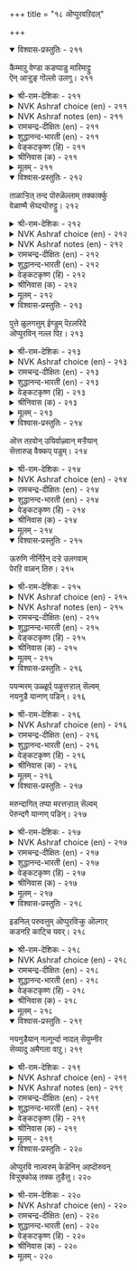 +++
title = "१८ ऒप्पुरवऱिदल्"

+++


<details open><summary>विश्वास-प्रस्तुतिः - २११</summary>

कैम्माऱु वेण्डा कडप्पाडु मारिमाट्टु  
ऎन् आऱ्ऱुङ् गॊल्लो उलगु।       २११
</details>

<details><summary>श्री-राम-देशिकः - २११</summary>

मेघानं वर्षतां नित्यं कि साह्यं कुर्वते जनाः ।  
मेघतुल्या महान्तोऽपि निष्काममुपकुर्वते ॥ २११॥
</details>

<details><summary>NVK Ashraf choice (en) - २११</summary>

०२११
Duty is not for reward.
Does the world recompense the rain-cloud?
(P.S. Sundaram)
</details>

<details><summary>NVK Ashraf notes (en) - २११</summary>

२११. Five elements [pancha bhuta] are earth, water, fire, air and ether.
</details>

<details><summary>रामचन्द्र-दीक्षितः (en) - २११</summary>

211\. kaimmāṟu vēṇṭā kaṭappāṭu; mārimāṭṭu  
eṉ āṟṟum kollō, ulaku?.

211\. Do not expect any return for the services (duty) done. What does the world give in exchange for the clouds that pour rain?  
</details>

<details><summary>शुद्धानन्द-भारती (en) - २११</summary>

1\. கைம்மாறு வேண்டா கடப்பாடு மாரிமாட்டு  
என்ஆற்றுங் கொல்லோ உலகு  
Duty demands nothing in turn;  
How can the world recompense rain?        211  
</details>

<details><summary>वेङ्कटकृष्ण (हि) - २११</summary>

211
उपकारी नहिं चाहते, पाना प्रत्युपकार ।  
बादल को बदला भला, क्या देता संसार ॥
</details>

<details><summary>श्रीनिवास (क) - २११</summary>

211. उपकारक्कॆ प्रत्युपकारद हङ्गिल्ल; मळॆयन्नु सुरिसुव मोडगळिगॆ ई लोकद मानवरु एनु उपकार तानॆ
माडबल्लरु?

</details>

<details><summary>मूलम् - २११</summary>

कैम्माऱु वेण्डा कडप्पाडु मारिमाट्टु  
ऎन् आऱ्ऱुङ् गॊल्लो उलगु।       २११
</details>

<details open><summary>विश्वास-प्रस्तुतिः - २१२</summary>

ताळाऱ्ऱित् तन्द पॊरुळॆल्लाम् तक्कार्क्कु  
वेळाण्मै सॆय्दऱ्पॊरुट्टु।       २१२
</details>

<details><summary>श्री-राम-देशिकः - २१२</summary>

लोकोपकर्तृभिर्वित्तं प्रयत्नात् समुपार्जितम् ।  
सत्पात्रे दीयमानं सत् प्रयोजनकरं भवेत् ॥ २१२॥
</details>

<details><summary>NVK Ashraf choice (en) - २१२</summary>

०२१२
All the wealth earned by toils
Is meant to serve those who deserve. *
( Shuddhananda Bharatiar)
</details>

<details><summary>NVK Ashraf notes (en) - २१२</summary>

२१२. Compare with ८१. "It is to exercise the benevolence of hospitality that people earn a living and establish homes" -(W.H. Drew and J. Lazarus), (N.V.K. Ashraf). The word "तक्कार्क्कु" in this couplet can be translated as "deserving" or "worthy". Using the latter meaning, (P.S. Sundaram) and (V.V.S. Aiyar) translate this couplet as: "The worthy work and earn their wealth in order to help others" – (P.S. Sundaram).
</details>

<details><summary>रामचन्द्र-दीक्षितः (en) - २१२</summary>

212\. tāḷ āṟṟit tanta poruḷ ellām takkārkku  
vēḷāṇmai ceytaṟporuṭṭu.

212\. All the wealth one earns is for rendering help to the deserving.  
</details>

<details><summary>शुद्धानन्द-भारती (en) - २१२</summary>

2\. தாளாற்றித் தந்த பொருளெல்லாம் தக்கார்க்கு  
வேளாண்மை செய்தற் பொருட்டு  
All the wealth that toils give  
Is meant to serve those who deserve.        212  
</details>

<details><summary>वेङ्कटकृष्ण (हि) - २१२</summary>

212
बहु प्रयत्न से जो जुड़ा, योग्य व्यक्ति के पास ।  
लोगों के उपकार हित, है वह सब धन-रास ॥
</details>

<details><summary>श्रीनिवास (क) - २१२</summary>

212. तानु श्रमदिन्द, सम्पादिसि कूडिट्ट हणवॆल्ल तक्कवरिगॆ उपकार माडुवुदक्के इरुवुदु (ऎन्दु तिळियबेकु)

</details>

<details><summary>मूलम् - २१२</summary>

ताळाऱ्ऱित् तन्द पॊरुळॆल्लाम् तक्कार्क्कु  
वेळाण्मै सॆय्दऱ्पॊरुट्टु।       २१२
</details>

<details open><summary>विश्वास-प्रस्तुतिः - २१३</summary>

पुत्ते ळुलगत्तुम् ईण्डुम् पॆऱलरिदे  
ऒप्पुरविन् नल्ल पिऱ।       २१३
</details>

<details><summary>श्री-राम-देशिकः - २१३</summary>

लोकोपकारिताख्येन धर्मेण भुवि जीवनात् ।  
सत्कार्यमुत्तमं नास्ति स्वर्गे वा भूतलेऽपि वा ॥ २१३॥
</details>

<details><summary>NVK Ashraf choice (en) - २१३</summary>

०२१३
Rare it is to find another good equal to benevolence,
Either here or in the heaven. *
(W.H. Drew and J. Lazarus)
</details>

<details><summary>रामचन्द्र-दीक्षितः (en) - २१३</summary>

213\. puttēḷ ulakattum, īṇṭum, peṟal aritē-  
oppuraviṉ nalla piṟa.

213\. Is there anything greater than decorum either here or in the world to come?  
</details>

<details><summary>शुद्धानन्द-भारती (en) - २१३</summary>

3\. புத்தே ளுலகத்தும் ஈண்டும் பெறலரிதே  
ஒப்புரவின் நல்ல பிற  
In heav'n and earth 'tis hard to find  
A greater good than being kind.        213  
</details>

<details><summary>वेङ्कटकृष्ण (हि) - २१३</summary>

213
किया भाव निष्काम से, जनोपकार समान ।  
स्वर्ग तथा भू लोक में दुष्कर जान ॥
</details>

<details><summary>श्रीनिवास (क) - २१३</summary>

213. देवलोकदल्लियागली, ई लोकदल्लागली, उपकारक्किन्त मिगिलाद ऒळ्ळॆय गुणवन्नु पडॆयुवुदु कष्ट.

</details>

<details><summary>मूलम् - २१३</summary>

पुत्ते ळुलगत्तुम् ईण्डुम् पॆऱलरिदे  
ऒप्पुरविन् नल्ल पिऱ।       २१३
</details>

<details open><summary>विश्वास-प्रस्तुतिः - २१४</summary>

ऒत्त तऱवोन् उयिर्वाऴ्वान् मऱ्ऱैयान्  
सॆत्तारुळ् वैक्कप् पडुम्।       २१४
</details>

<details><summary>श्री-राम-देशिकः - २१४</summary>

लोकनामुपकर्ता यः शिष्टाचारपरायणः ।  
स जीवति शरीरेण मृतप्रायो नरोऽपरः ॥ २१४॥
</details>

<details><summary>NVK Ashraf choice (en) - २१४</summary>

०२१४
He who realizes what is oneness, lives;
The rest will be placed among the dead.
(G. Vanmikanathan)
</details>

<details><summary>रामचन्द्र-दीक्षितः (en) - २१४</summary>

214\. ottatu aṟivāṉ uyir vāḻvāṉ; maṟṟaiyāṉ  
cettāruḷ vaikkappaṭum.

214\. Verily he is alive who is in harmony with the world; others should be ranked with the dead.  
</details>

<details><summary>शुद्धानन्द-भारती (en) - २१४</summary>

4\. ஒத்த தறிவான் உயிர்வாழ்வான் மற்றையான்  
செத்தாருள் வைக்கப் படும்  
He lives who knows befitting act  
Others are deemed as dead in fact.        214  
</details>

<details><summary>वेङ्कटकृष्ण (हि) - २१४</summary>

214
ज्ञाता शिष्टाचार का, है मनुष्य सप्राण ॥
मृत लोगों में अन्य की, गिनती होती जान ॥
</details>

<details><summary>श्रीनिवास (क) - २१४</summary>

214. उपकारद नडॆवळियन्नु अरितवनु मात्र तन्न बाळन्नु सार्थक पडिसिकॊळ्ळुत्तानॆ; उळिदवरॆल्ल (बदुकिद्दू)
सत्त हागॆये.

</details>

<details><summary>मूलम् - २१४</summary>

ऒत्त तऱवोन् उयिर्वाऴ्वान् मऱ्ऱैयान्  
सॆत्तारुळ् वैक्कप् पडुम्।       २१४
</details>

<details open><summary>विश्वास-प्रस्तुतिः - २१५</summary>

ऊरुणि नीर्निऱैन् दऱ्ऱे उलगवाम्  
पेरऱि वाळन् तिरु।       २१५
</details>

<details><summary>श्री-राम-देशिकः - २१५</summary>

जलपूर्णतटाकेन भवन्ति सुखिनो जनाः ।  
लोकोपकारिणो भाग्यं लोकसौख्यं प्रयच्छति ॥ २१५॥
</details>

<details><summary>NVK Ashraf choice (en) - २१५</summary>

०२१५
The wealth of a wise philanthropist
Is a village pool ever full.
(P.S. Sundaram)
</details>

<details><summary>NVK Ashraf notes (en) - २१५</summary>

२१५. Compare with ५२३. “The life of an unattached man is like a boundless pond flowing unbound” - (P.S. Sundaram), (N.V.K. Ashraf)
</details>

<details><summary>रामचन्द्र-दीक्षितः (en) - २१५</summary>

215\. ūruṇi nīr niṟaintaṟṟē-ulaku avām  
pēr aṟivāḷaṉ tiru.

215\. The wealth of the wise is a never-failing spring.  
</details>

<details><summary>शुद्धानन्द-भारती (en) - २१५</summary>

5\. ஊருணி நீர்நிறைந் தற்றே உலகவாம்  
பேரறி வாளன் திரு  
The wealth that wise and kind do make  
Is like water that fills a lake.        215  
</details>

<details><summary>वेङ्कटकृष्ण (हि) - २१५</summary>

215
पानी भरा तड़ाग ज्यों, आवे जग का काम ।  
महा सुधी की संपदा, है जन-मन-सुख धाम ॥
</details>

<details><summary>श्रीनिवास (क) - २१५</summary>

215. उपकारदिन्द लोक कल्याणवन्नु बयसुव हिरिय अरिवुळ्ळवन सिरियु, ऊरिन कॆरॆय नीरु तुम्बिकॊण्डु
जनरिगॆ उपकार माडिदुदक्कॆ समानवादुदु.

</details>

<details><summary>मूलम् - २१५</summary>

ऊरुणि नीर्निऱैन् दऱ्ऱे उलगवाम्  
पेरऱि वाळन् तिरु।       २१५
</details>

<details open><summary>विश्वास-प्रस्तुतिः - २१६</summary>

पयन्मरम् उळ्ळूर्प् पऴुत्तऱ्ऱाल् सॆल्वम्  
नयनुडै यान्गण् पडिन्।       २१६
</details>

<details><summary>श्री-राम-देशिकः - २१६</summary>

फलभारनतो वृक्षः प्राममध्यं गतो यथा ।  
लोकोपकारी वित्ताढयस्तथा स्यादुपकारकः ॥ २१६॥
</details>

<details><summary>NVK Ashraf choice (en) - २१६</summary>

०२१६
When wealth comes to the generous,
It is like the village tree coming to fruit. *
(C. Rajagopalachari)
</details>

<details><summary>रामचन्द्र-दीक्षितः (en) - २१६</summary>

216\. payaṉ maram uḷḷūrp paḻuttaṟṟāl-celvam  
nayaṉ uṭaiyāṉkaṇ paṭiṉ.

216\. The wealth of the truly liberal is like a tree ripening in the heart of a village.  
</details>

<details><summary>शुद्धानन्द-भारती (en) - २१६</summary>

6\. பயன்மரம் உள்ளூர்ப் பழுத்தற்றால் செல்வம்  
நயனுடை யான்கண் படின்  
Who plenty gets and plenty gives  
Is like town-tree teeming with fruits.        216  
</details>

<details><summary>वेङ्कटकृष्ण (हि) - २१६</summary>

216
शिष्ट जनों के पास यदि, आश्रित हो संपत्ति ।  
ग्राम-मध्य ज्यों वृक्षवर, पावे फल-संपत्ति ॥
</details>

<details><summary>श्रीनिवास (क) - २१६</summary>

216. उपकार माडलाद धर्मगुणवुळ्ळवन बळि सिरि नॆलॆसिदरॆ, फलिसुव मरवु ऊर नडुवॆ इद्दु हण्णु बिट्टन्तॆ.

</details>

<details><summary>मूलम् - २१६</summary>

पयन्मरम् उळ्ळूर्प् पऴुत्तऱ्ऱाल् सॆल्वम्  
नयनुडै यान्गण् पडिन्।       २१६
</details>

<details open><summary>विश्वास-प्रस्तुतिः - २१७</summary>

मरुन्दागित् तप्पा मरत्तऱ्ऱाल् सॆल्वम्  
पॆरुन्दगै यान्गण् पडिन्।       २१७
</details>

<details><summary>श्री-राम-देशिकः - २१७</summary>

सर्वभागैर्यथा वृक्षः रुग्णानामौषधायते ।  
लोकोपकारिणो वित्तं तथा सर्वोपकारकम् ॥ २१७॥
</details>

<details><summary>NVK Ashraf choice (en) - २१७</summary>

०२१७
When wealth comes to the large-hearted,
It is like an unfailing medicine tree. *
(P.S. Sundaram)
</details>

<details><summary>रामचन्द्र-दीक्षितः (en) - २१७</summary>

217\. maruntu ākit tappā marattaṟṟāl-celvam  
peruntakaiyāṉkaṇ paṭiṉ.

217\. The wealth of the generous is like a healing medicinal tree.  
</details>

<details><summary>शुद्धानन्द-भारती (en) - २१७</summary>

7\. மருந்தாகித் தப்பா மரத்தற்றால் செல்வம்  
பெருந்தகை யான்கண் படின்  
The wealth of a wide-hearted soul  
Is a herbal tree that healeth all.        217  
</details>

<details><summary>वेङ्कटकृष्ण (हि) - २१७</summary>

217
चूके बिन ज्यों वृक्ष का, दवा बने हर अंग ।  
त्यों धन हो यदि वह रहे, उपकारी के संग ॥
</details>

<details><summary>श्रीनिवास (क) - २१७</summary>

217. उपकारवे मॊदलाद हिरिय गुणवुळ्ळवन बळि ऐश्वर्यवु बन्दु नॆलसि निन्तरॆ, रोगरुजिनगळन्नु परिहरिसुव
सञ्जीविनि मरदन्तॆ (हत्तु जनरिगॆ प्रयोजन दॊरॆयुवुदु)

</details>

<details><summary>मूलम् - २१७</summary>

मरुन्दागित् तप्पा मरत्तऱ्ऱाल् सॆल्वम्  
पॆरुन्दगै यान्गण् पडिन्।       २१७
</details>

<details open><summary>विश्वास-प्रस्तुतिः - २१८</summary>

इडनिल् परुवत्तुम् ऒप्पुरविऱ्कु ऒल्गार्  
कडनऱि काट्चि यवर्।       २१८
</details>

<details><summary>श्री-राम-देशिकः - २१८</summary>

लोकोपकारमाहात्म्यं जानन्तो ज्ञानिसत्तमाः ।  
स्वस्य दारिद्र्यकालेऽपि परेषामुपकर्वते ॥ २१८॥
</details>

<details><summary>NVK Ashraf choice (en) - २१८</summary>

०२१८
Those known for their duty will not slacken to help
Even during times of poverty.
(N.V.K. Ashraf)
</details>

<details><summary>रामचन्द्र-दीक्षितः (en) - २१८</summary>

218\. iṭaṉ il paruvattum, oppuraviṟku olkār-  
kaṭaṉ aṟi kāṭciyavar.

218\. Even in poverty the truly discerning never ceases to be liberal.  
</details>

<details><summary>शुद्धानन्द-भारती (en) - २१८</summary>

8\. இடனில் பருவத்தும் ஒப்புரவிற்கு ஒல்கார்  
கடனறி காட்சி யவர்  
Though seers may fall on evil days  
Their sense of duty never strays.        218  
</details>

<details><summary>वेङ्कटकृष्ण (हि) - २१८</summary>

218
सामाजिक कर्तव्य का, जिन सज्जन को ज्ञान ।  
उपकृति से नहिं चूकते, दारिदवश भी जान ॥
</details>

<details><summary>श्रीनिवास (क) - २१८</summary>

218. कर्तव्यदरिविन दृष्टियुळ्ळवरु, सिरियन्नु कॆळॆदुकॊण्ड सङ्कट कालदल्लू उपकार माडलु हिञ्जरियुवुदिल्ल.

</details>

<details><summary>मूलम् - २१८</summary>

इडनिल् परुवत्तुम् ऒप्पुरविऱ्कु ऒल्गार्  
कडनऱि काट्चि यवर्।       २१८
</details>

<details open><summary>विश्वास-प्रस्तुतिः - २१९</summary>

नयनुडैयान् नल्गूर्न्दा नादल् सॆयुम्नीर  
सॆय्यादु अमैगला वाऱु।       २१९
</details>

<details><summary>श्री-राम-देशिकः - २१९</summary>

लोकोपकारिचित्तस्य दारिद्र्यमिदमुच्यते ।  
न शक्नोम्यधिकं दान्तु दारुद्र्ययेति यन्मतम् ॥ २१९॥
</details>

<details><summary>NVK Ashraf choice (en) - २१९</summary>

०२१९
The poverty of a generous man is nothing but
His inability to exercise his generosity. *
(W.H. Drew and J. Lazarus)
</details>

<details><summary>NVK Ashraf notes (en) - २१९</summary>

२१९. Compare with १०१०. "The brief want of the benign rich is like the monsoon clouds just shed its moisture" - ( Shuddhananda Bharatiar), (N.V.K. Ashraf)
</details>

<details><summary>रामचन्द्र-दीक्षितः (en) - २१९</summary>

219\. nayaṉ uṭaiyāṉ nalkūrntāṉ ātal ceyum nīra  
ceyyātu amaikalā āṟu.

219\. The poverty of the liberal of heart is his failure in the offices of tenderness.  
</details>

<details><summary>शुद्धानन्द-भारती (en) - २१९</summary>

9\. நயனுடையான் நல்கூர்ந்தா னாதல் செயும்நீர  
செய்யாது அமைகலா வாறு  
The good man's poverty and grief  
Is want of means to give relief.        219  
</details>

<details><summary>वेङ्कटकृष्ण (हि) - २१९</summary>

219
उपकारी को है नहीं, दरिद्रता की सोच ।  
‘मैं कृतकृत्य नहीं हुआ’ उसे यही संकोच ॥
</details>

<details><summary>श्रीनिवास (क) - २१९</summary>

219. उपकार माडुव धर्मगुणवुळ्ळवनु बडवनागिद्दल्लि, अवनु माड बेकाद उपकारवन्नुमाडलारदॆ दुःखिसुव
स्थितिगॆ बरुवनु.

</details>

<details><summary>मूलम् - २१९</summary>

नयनुडैयान् नल्गूर्न्दा नादल् सॆयुम्नीर  
सॆय्यादु अमैगला वाऱु।       २१९
</details>

<details open><summary>विश्वास-प्रस्तुतिः - २२०</summary>

ऒप्पुरवि नाल्वरुम् केडॆनिन् अह्दॊरुवन्  
विऱ्ऱुक्कोळ् तक्क तुडैत्तु।       २२०
</details>

<details><summary>श्री-राम-देशिकः - २२०</summary>

लोकोपकारात् दारिद्र्यं जायेतेति वदेत् यदि ।  
भप्यात्मविक्रयेणैतत् दारिद्र्यक्रयणं वरम् ॥ २२०॥
</details>

<details><summary>NVK Ashraf choice (en) - २२०</summary>

०२२०
If poverty comes of doing good,
One's self may be sold to do it.
(P.S. Sundaram)
</details>

<details><summary>रामचन्द्र-दीक्षितः (en) - २२०</summary>

220\. 'oppuraviṉāl varum, kēṭu' eṉiṉ, aḵtu oruvaṉ  
viṟṟuk kōḷ takkatu uṭaittu.

220\. The poverty that results from a just course of action is worth purchasing by going into the very bond of slavery.
</details>

<details><summary>शुद्धानन्द-भारती (en) - २२०</summary>

10\. ஒப்புரவி னால்வரும் கேடெனின் அஃதொருவன்  
விற்றுக்கோள் தக்க துடைத்து  
By good if ruin comes across  
Sell yourself to save that loss.        220  
</details>

<details><summary>वेङ्कटकृष्ण (हि) - २२०</summary>

220
लोकोपकारिता किये, यदि होगा ही नाश ।  
अपने को भी बेच कर, क्रय-लायक वह नाश ॥
</details>

<details><summary>श्रीनिवास (क) - २२०</summary>

220. उपकारद नडवळिकॆयिन्द ऒब्बनिगॆ केडु ऒदुगुवुदु ऎन्दादरॆ, अवनु तन्नन्नु मारिकॊण्डादरू अदन्नु
सम्पादिसतक्कदु.
</details>

<details><summary>मूलम् - २२०</summary>

ऒप्पुरवि नाल्वरुम् केडॆनिन् अह्दॊरुवन्  
विऱ्ऱुक्कोळ् तक्क तुडैत्तु।       २२०
</details>
